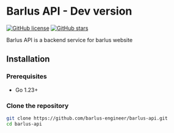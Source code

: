 # Barlus API - Dev version

[![GitHub license](https://img.shields.io/github/license/barlus-engineer/barlus-api)](https://github.com/barlus-engineer/barlus-api/blob/main/LICENSE)
[![GitHub stars](https://img.shields.io/github/stars/barlus-engineer/barlus-api)](https://github.com/barlus-engineer/barlus-api/stargazers)

Barlus API is a backend service for barlus website

## Installation

### Prerequisites
- Go 1.23+

### Clone the repository
```sh
git clone https://github.com/barlus-engineer/barlus-api.git
cd barlus-api
